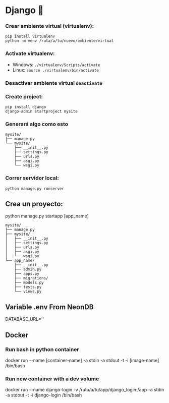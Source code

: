 # Django :snake:
### Crear ambiente virtual (virtualenv):
    pip install virtualenv
    python -m venv /ruta/a/tu/nuevo/ambiente/virtual
### Activate virtualenv:
- Windows: ```./virtualenv/Scripts/activate```
- Linux: ```source ./virtualenv/bin/activate```
  
### Desactivar ambiente virtual ```deactivate```

### Create project: 
    pip install django
    django-admin startproject mysite
### Generará algo como esto
```
mysite/
├── manage.py
└── mysite/
    ├── __init__.py
    ├── settings.py
    ├── urls.py
    ├── asgi.py
    └── wsgi.py
```
### Correr servidor local: 
    python manage.py runserver

## Crea un proyecto:
python manage.py startapp [app_name]
```
mysite/
├── manage.py
├── mysite/
│   ├── __init__.py
│   ├── settings.py
│   ├── urls.py
│   ├── asgi.py
│   └── wsgi.py
└── app_name/
    ├── __init__.py
    ├── admin.py
    ├── apps.py
    ├── migrations/
    ├── models.py
    ├── tests.py
    └── views.py
```

## Variable .env From NeonDB
DATABASE_URL=''

## Docker
### Run bash in python container
 docker run --name [container-name] -a stdin -a stdout -t -i [image-name] /bin/bash

 ### Run new container with a dev volume
 docker run --name django-login -v /ruta/a/tu/app/django_login:/app -a stdin -a stdout -t -i django-login /bin/bash
